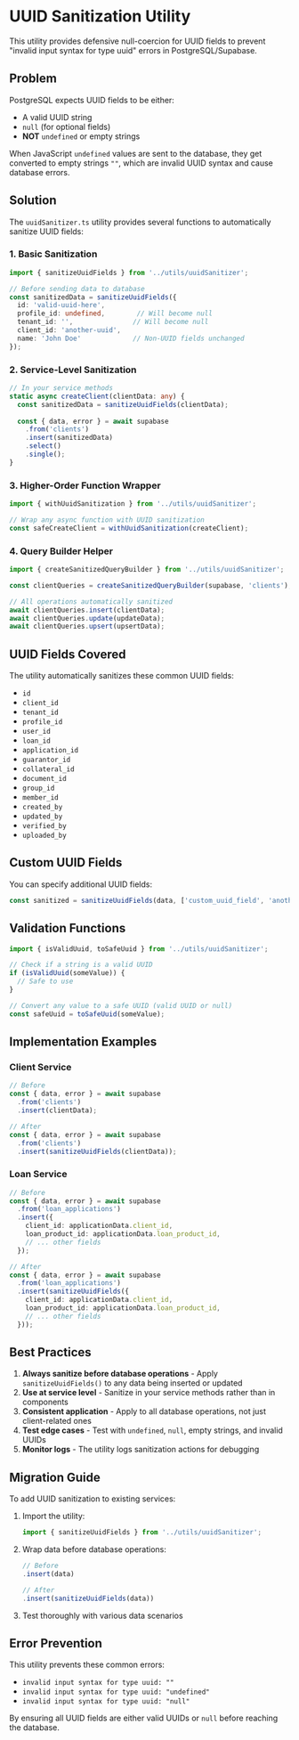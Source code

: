 # UUID Sanitization Utility

This utility provides defensive null-coercion for UUID fields to prevent "invalid input syntax for type uuid" errors in PostgreSQL/Supabase.

## Problem

PostgreSQL expects UUID fields to be either:
- A valid UUID string
- `null` (for optional fields)
- **NOT** `undefined` or empty strings

When JavaScript `undefined` values are sent to the database, they get converted to empty strings `""`, which are invalid UUID syntax and cause database errors.

## Solution

The `uuidSanitizer.ts` utility provides several functions to automatically sanitize UUID fields:

### 1. Basic Sanitization

```typescript
import { sanitizeUuidFields } from '../utils/uuidSanitizer';

// Before sending data to database
const sanitizedData = sanitizeUuidFields({
  id: 'valid-uuid-here',
  profile_id: undefined,        // Will become null
  tenant_id: '',               // Will become null
  client_id: 'another-uuid',
  name: 'John Doe'             // Non-UUID fields unchanged
});
```

### 2. Service-Level Sanitization

```typescript
// In your service methods
static async createClient(clientData: any) {
  const sanitizedData = sanitizeUuidFields(clientData);
  
  const { data, error } = await supabase
    .from('clients')
    .insert(sanitizedData)
    .select()
    .single();
}
```

### 3. Higher-Order Function Wrapper

```typescript
import { withUuidSanitization } from '../utils/uuidSanitizer';

// Wrap any async function with UUID sanitization
const safeCreateClient = withUuidSanitization(createClient);
```

### 4. Query Builder Helper

```typescript
import { createSanitizedQueryBuilder } from '../utils/uuidSanitizer';

const clientQueries = createSanitizedQueryBuilder(supabase, 'clients');

// All operations automatically sanitized
await clientQueries.insert(clientData);
await clientQueries.update(updateData);
await clientQueries.upsert(upsertData);
```

## UUID Fields Covered

The utility automatically sanitizes these common UUID fields:
- `id`
- `client_id`
- `tenant_id`
- `profile_id`
- `user_id`
- `loan_id`
- `application_id`
- `guarantor_id`
- `collateral_id`
- `document_id`
- `group_id`
- `member_id`
- `created_by`
- `updated_by`
- `verified_by`
- `uploaded_by`

## Custom UUID Fields

You can specify additional UUID fields:

```typescript
const sanitized = sanitizeUuidFields(data, ['custom_uuid_field', 'another_uuid']);
```

## Validation Functions

```typescript
import { isValidUuid, toSafeUuid } from '../utils/uuidSanitizer';

// Check if a string is a valid UUID
if (isValidUuid(someValue)) {
  // Safe to use
}

// Convert any value to a safe UUID (valid UUID or null)
const safeUuid = toSafeUuid(someValue);
```

## Implementation Examples

### Client Service
```typescript
// Before
const { data, error } = await supabase
  .from('clients')
  .insert(clientData);

// After
const { data, error } = await supabase
  .from('clients')
  .insert(sanitizeUuidFields(clientData));
```

### Loan Service
```typescript
// Before
const { data, error } = await supabase
  .from('loan_applications')
  .insert({
    client_id: applicationData.client_id,
    loan_product_id: applicationData.loan_product_id,
    // ... other fields
  });

// After
const { data, error } = await supabase
  .from('loan_applications')
  .insert(sanitizeUuidFields({
    client_id: applicationData.client_id,
    loan_product_id: applicationData.loan_product_id,
    // ... other fields
  }));
```

## Best Practices

1. **Always sanitize before database operations** - Apply `sanitizeUuidFields()` to any data being inserted or updated
2. **Use at service level** - Sanitize in your service methods rather than in components
3. **Consistent application** - Apply to all database operations, not just client-related ones
4. **Test edge cases** - Test with `undefined`, `null`, empty strings, and invalid UUIDs
5. **Monitor logs** - The utility logs sanitization actions for debugging

## Migration Guide

To add UUID sanitization to existing services:

1. Import the utility:
   ```typescript
   import { sanitizeUuidFields } from '../utils/uuidSanitizer';
   ```

2. Wrap data before database operations:
   ```typescript
   // Before
   .insert(data)
   
   // After
   .insert(sanitizeUuidFields(data))
   ```

3. Test thoroughly with various data scenarios

## Error Prevention

This utility prevents these common errors:
- `invalid input syntax for type uuid: ""`
- `invalid input syntax for type uuid: "undefined"`
- `invalid input syntax for type uuid: "null"`

By ensuring all UUID fields are either valid UUIDs or `null` before reaching the database.

















